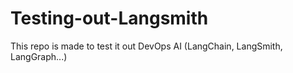 # Testing-out-Langsmith
This repo is made to test it out DevOps AI (LangChain, LangSmith, LangGraph...)
